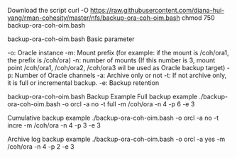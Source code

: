 Download the script
curl -O https://raw.githubusercontent.com/diana-hui-yang/rman-cohesity/master/nfs/backup-ora-coh-oim.bash
chmod 750 backup-ora-coh-oim.bash

backup-ora-coh-oim.bash Basic parameter

-o: Oracle instance
-m: Mount prefix (for example: if the mount is /coh/ora1, the prefix is /coh/ora)
-n: number of mounts (If this number is 3, mount point /coh/ora1, /coh/ora2, /coh/ora3 wil be used as Oracle backup target)
-p: Number of Oracle channels
-a: Archive only or not
-t: If not archive only, it is full or incremental backup.
-e: Backup retention

backup-ora-coh-oim.bash Backup Example
Full backup example
./backup-ora-coh-oim.bash -o orcl -a no -t full -m /coh/ora -n 4 -p 6 -e 3

Cumulative backup example
./backup-ora-coh-oim.bash -o orcl -a no -t incre -m /coh/ora -n 4 -p 3 -e 3

Archive log backup example
./backup-ora-coh-oim.bash -o orcl -a yes -m /coh/ora -n 4 -p 2 -e 3
